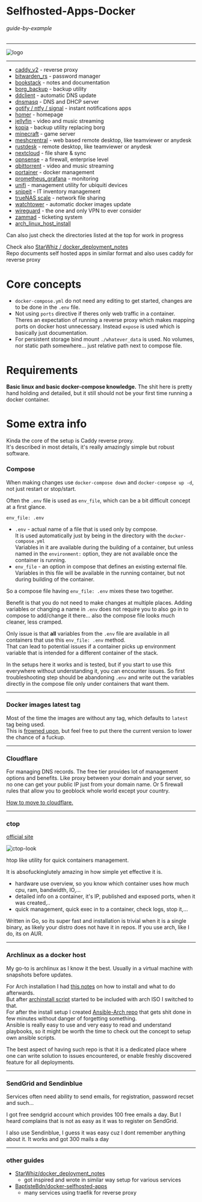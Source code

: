 # Selfhosted-Apps-Docker

###### guide-by-example

---

![logo](https://i.imgur.com/u5LH0jI.png)

---

* [caddy_v2](caddy_v2/) - reverse proxy
* [bitwarden_rs](bitwarden_rs/) - password manager
* [bookstack](bookstack/) - notes and documentation
* [borg_backup](borg_backup/) - backup utility
* [ddclient](ddclient/) - automatic DNS update
* [dnsmasq](dnsmasq/) - DNS and DHCP server
* [gotify / ntfy / signal](gotify-ntfy-signal/) - instant notifications apps
* [homer](homer/) - homepage
* [jellyfin](jellyfin/) - video and music streaming
* [kopia](kopia_backup/) - backup utility replacing borg
* [minecraft](minecraft/) - game server
* [meshcrentral](meshcrentral/) - web based remote desktop, like teamviewer or anydesk
* [rustdesk](rustdesk/) - remote desktop, like teamviewer or anydesk
* [nextcloud](nextcloud/) - file share & sync
* [opnsense](opnsense/) - a firewall, enterprise level 
* [qbittorrent](qbittorrent/) - video and music streaming
* [portainer](portainer/) - docker management
* [prometheus_grafana](prometheus_grafana/) - monitoring
* [unifi](unifi/) - management utility for ubiquiti devices
* [snipeit](snipeit/) - IT inventory management
* [trueNAS scale](trueNASscale/) - network file sharing
* [watchtower](watchtower/) - automatic docker images update
* [wireguard](wireguard/) - the one and only VPN to ever consider
* [zammad](zammad/) - ticketing system
* [arch_linux_host_install](arch_linux_host_install)

Can also just check the directories listed at the top for work in progress

Check also [StarWhiz / docker_deployment_notes](https://github.com/StarWhiz/docker_deployment_notes/blob/master/README.md)<br>
Repo documents self hosted apps in similar format and also uses caddy for reverse proxy

# Core concepts

- `docker-compose.yml` do not need any editing to get started,
   changes are to be done in the `.env` file.
- Not using `ports` directive if theres only web traffic in a container.<br>
  Theres an expectation of running a reverse proxy which makes mapping ports
  on docker host unnecessary. Instead `expose` is used which is basically
  just documentation.<br>
- For persistent storage bind mount `./whatever_data` is used.
  No volumes, nor static path somewhere... just relative path next to compose file.

# Requirements 

**Basic linux and basic docker-compose knowledge.**
The shit here is pretty hand holding and detailed, but it still should not be
your first time running a docker container.

# Some extra info

Kinda the core of the setup is Caddy reverse proxy.</br>
It's described in most details, it's really amazingly simple but robust software.

### Compose

When making changes use `docker-compose down` and `docker-compose up -d`,
not just restart or stop/start.

Often the `.env` file is used as `env_file`,
which can be a bit difficult concept at a first glance.

`env_file: .env`

* `.env` - actual name of a file that is used only by compose.</br>
  It is used automatically just by being in the directory
  with the `docker-compose.yml`</br>
  Variables in it are available during the building of a container,
  but unless named in the `environment:` option, they are not available
  once the container is running.
* `env_file` - an option in compose that defines an existing external file.</br>
  Variables in this file will be available in the running container,
  but not during building of the container.

So a compose file having `env_file: .env` mixes these two together.

Benefit is that you do not need to make changes at multiple places.
Adding variables or changing a name in `.env` does not require you
to also go in to compose to add/change it there...  also the compose file
looks much cleaner, less cramped.

Only issue is that **all** variables from the `.env` file are available in
all containers that use this `env_file: .env` method.</br>
That can lead to potential issues if a container picks up environment
variable that is intended for a different container of the stack.

In the setups here it works and is tested, but if you start to use this
everywhere without understanding it, you can encounter issues.
So first troubleshooting step should be abandoning `.env` and write out 
the variables directly in the compose file only under containers that want them.

---

### Docker images latest tag

Most of the time the images are without any tag,
which defaults to `latest` tag being used.</br>
This is [frowned upon](https://vsupalov.com/docker-latest-tag/),
but feel free to put there the current version to lower the chance of a fuckup.

---

### Cloudflare

For managing DNS records. The free tier provides lot of management options and 
benefits. Like proxy between your domain and your server, so no one
can get your public IP just from your domain name. Or 5 firewall rules that allow
you to geoblock whole world except your country.

[How to move to cloudflare.](https://support.cloudflare.com/hc/en-us/articles/205195708-Changing-your-domain-nameservers-to-Cloudflare)

---

### ctop

[official site](https://github.com/bcicen/ctop)

![ctop-look](https://i.imgur.com/nGAd1MQ.png)

htop like utility for quick containers management.

It is absofuckinglutely amazing in how simple yet effective it is.

* hardware use overview, so you know which container uses how much cpu, ram, bandwidth, IO,...
* detailed info on a container, it's IP, published and exposed ports, when it was created,..
* quick management, quick exec in to a container, check logs, stop it,...

Written in Go, so its super fast and installation is trivial when it is a single binary,
as likely your distro does not have it in repos. If you use arch, like I do, its on AUR.

---

### Archlinux as a docker host 

My go-to is archlinux as I know it the best.
Usually in a virtual machine with snapshots before updates.

For Arch installation I had [this notes](arch_linux_host_install/)
on how to install and what to do afterwards.<br>
But after [archinstall script](https://wiki.archlinux.org/title/archinstall)
started to be included with arch ISO I switched to that.<br>
For after the install setup I created 
[Ansible-Arch repo](https://github.com/DoTheEvo/ansible-arch) that gets shit 
done in few minutes without danger of forgetting something.<br>
Ansible is really easy to use and very easy to read and understand playbooks,
so it might be worth the time to check out the concept to setup own ansible scripts.

The best aspect of having such repo is that it is a dedicated place where 
one can write solution to issues encountered, 
or enable freshly discovered feature for all deployments.

---

### SendGrid and Sendinblue

Services often need ability to send emails, for registration, password recset and such...

I got free sendgrid account which provides 100 free emails a day.
But I heard complains that is not as easy as it was to register on SendGrid.

I also use Sendinblue, I guess it was easy cuz I dont remember anything about it.
It works and got 300 mails a day

---

### other guides

* [StarWhiz/docker_deployment_notes](https://github.com/StarWhiz/docker_deployment_notes)
    - got inspired and wrote in similar way setup for various services
* [BaptisteBdn/docker-selfhosted-apps](https://github.com/BaptisteBdn/docker-selfhosted-apps)
   - many services using traefik for reverse proxy

